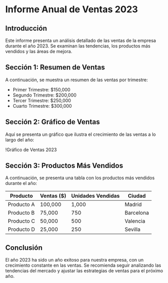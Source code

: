 # Informe Anual de Ventas 2023

## Introducción
Este informe presenta un análisis detallado de las ventas de la empresa durante el año 2023. Se examinan las tendencias, los productos más vendidos y las áreas de mejora.

## Sección 1: Resumen de Ventas
A continuación, se muestra un resumen de las ventas por trimestre:

- Primer Trimestre: $150,000
- Segundo Trimestre: $200,000
- Tercer Trimestre: $250,000
- Cuarto Trimestre: $300,000

## Sección 2: Gráfico de Ventas
Aquí se presenta un gráfico que ilustra el crecimiento de las ventas a lo largo del año:

!Gráfico de Ventas 2023

## Sección 3: Productos Más Vendidos
A continuación, se presenta una tabla con los productos más vendidos durante el año:

| Producto         | Ventas ($) | Unidades Vendidas | Ciudad       |
|------------------|------------|-------------------|--------------|
| Producto A       | 100,000    | 1,000             | Madrid       |
| Producto B       | 75,000     | 750               | Barcelona    |
| Producto C       | 50,000     | 500               | Valencia     |
| Producto D       | 25,000     | 250               | Sevilla      |

## Conclusión
El año 2023 ha sido un año exitoso para nuestra empresa, con un crecimiento constante en las ventas. Se recomienda seguir analizando las tendencias del mercado y ajustar las estrategias de ventas para el próximo año.

